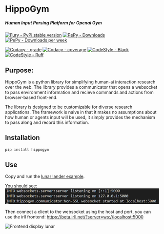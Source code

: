 # HippoGym

##### Human Input Parsing Platform for Openai Gym

[![Fury - PyPi stable version](https://badge.fury.io/py/hippogym.svg)](https://badge.fury.io/py/hippogym)
[![PePy - Downloads](https://static.pepy.tech/badge/hippogym)](https://pepy.tech/project/hippogym)
[![PePy - Downloads per week](https://static.pepy.tech/badge/hippogym/week)](https://pepy.tech/project/hippogym)

[![Codacy - grade](https://app.codacy.com/project/badge/Grade/dcd52445bb314a0798151a2f2bc308f6)](https://www.codacy.com/gh/IRLL/HIPPO_Gym/dashboard?utm_source=github.com&amp;utm_medium=referral&amp;utm_content=IRLL/HIPPO_Gym&amp;utm_campaign=Badge_Grade)
[![Codacy - coverage](https://app.codacy.com/project/badge/Coverage/dcd52445bb314a0798151a2f2bc308f6)](https://www.codacy.com/gh/IRLL/HIPPO_Gym/dashboard?utm_source=github.com&amp;utm_medium=referral&amp;utm_content=IRLL/HIPPO_Gym&amp;utm_campaign=Badge_Coverage)
[![CodeStyle - Black](https://img.shields.io/badge/code%20style-black-000000.svg)](https://github.com/psf/black)
[![CodeStyle - Ruff](https://img.shields.io/endpoint?url=https://raw.githubusercontent.com/charliermarsh/ruff/main/assets/badge/v1.json)](https://github.com/charliermarsh/ruff)

## Purpose:

HippoGym is a python library for simplifying human-ai interaction research over the web.
The library provides a communicator that opens a websocket to pass environment information and recieve commands and actions from browser-based front-end.

The library is designed to be customizable for diverse research applications. The framework is naive in that it makes no assumptions about how human or agents input will be used, it simply provides the mechanism to pass along and record this information.


## Installation

```bash
pip install hippogym
```

## Use

Copy and run the [lunar lander example](https://github.com/IRLL/HIPPO_Gym/blob/master/examples/lunar_lander.py).

You should see:
![Backend log success lunar](docs/backend_success_example.png)

Then connect a client to the websocket using the host and port, you can use the irll frontend: https://beta.irll.net/?server=ws://localhost:5000

![Frontend display lunar](docs/lunar_human_demo.gif)

